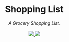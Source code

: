 <div align="center">
  <br>
  <h1>Shopping List</h1>
  <em>
    A Grocery Shopping List.
  </em>
</div>

<br>

<div align='center'>
  <a href='https://github.com/codeonduty/shopping-list/actions/workflows/test.yml'>
    <img src='https://github.com/codeonduty/shopping-list/actions/workflows/test.yml/badge.svg?branch=main&event=push'
  </a>
    
  <a href="https://codecov.io/gh/codeonduty/shopping-list">
    <img src="https://codecov.io/gh/codeonduty/shopping-list/branch/main/graph/badge.svg?token=5xXI0Pnswu"/>
  </a>
</div>
